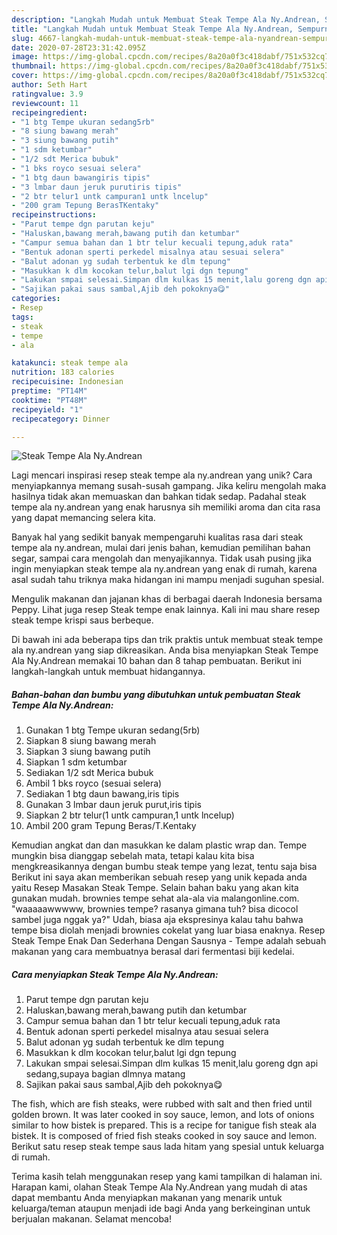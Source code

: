 ```yaml
---
description: "Langkah Mudah untuk Membuat Steak Tempe Ala Ny.Andrean, Sempurna"
title: "Langkah Mudah untuk Membuat Steak Tempe Ala Ny.Andrean, Sempurna"
slug: 4667-langkah-mudah-untuk-membuat-steak-tempe-ala-nyandrean-sempurna
date: 2020-07-28T23:31:42.095Z
image: https://img-global.cpcdn.com/recipes/8a20a0f3c418dabf/751x532cq70/steak-tempe-ala-nyandrean-foto-resep-utama.jpg
thumbnail: https://img-global.cpcdn.com/recipes/8a20a0f3c418dabf/751x532cq70/steak-tempe-ala-nyandrean-foto-resep-utama.jpg
cover: https://img-global.cpcdn.com/recipes/8a20a0f3c418dabf/751x532cq70/steak-tempe-ala-nyandrean-foto-resep-utama.jpg
author: Seth Hart
ratingvalue: 3.9
reviewcount: 11
recipeingredient:
- "1 btg Tempe ukuran sedang5rb"
- "8 siung bawang merah"
- "3 siung bawang putih"
- "1 sdm ketumbar"
- "1/2 sdt Merica bubuk"
- "1 bks royco sesuai selera"
- "1 btg daun bawangiris tipis"
- "3 lmbar daun jeruk purutiris tipis"
- "2 btr telur1 untk campuran1 untk lncelup"
- "200 gram Tepung BerasTKentaky"
recipeinstructions:
- "Parut tempe dgn parutan keju"
- "Haluskan,bawang merah,bawang putih dan ketumbar"
- "Campur semua bahan dan 1 btr telur kecuali tepung,aduk rata"
- "Bentuk adonan sperti perkedel misalnya atau sesuai selera"
- "Balut adonan yg sudah terbentuk ke dlm tepung"
- "Masukkan k dlm kocokan telur,balut lgi dgn tepung"
- "Lakukan smpai selesai.Simpan dlm kulkas 15 menit,lalu goreng dgn api sedang,supaya bagian dlmnya matang"
- "Sajikan pakai saus sambal,Ajib deh pokoknya😋"
categories:
- Resep
tags:
- steak
- tempe
- ala

katakunci: steak tempe ala 
nutrition: 183 calories
recipecuisine: Indonesian
preptime: "PT14M"
cooktime: "PT48M"
recipeyield: "1"
recipecategory: Dinner

---
```



![Steak Tempe Ala Ny.Andrean](https://img-global.cpcdn.com/recipes/8a20a0f3c418dabf/751x532cq70/steak-tempe-ala-nyandrean-foto-resep-utama.jpg)

Lagi mencari inspirasi resep steak tempe ala ny.andrean yang unik? Cara menyiapkannya memang susah-susah gampang. Jika keliru mengolah maka hasilnya tidak akan memuaskan dan bahkan tidak sedap. Padahal steak tempe ala ny.andrean yang enak harusnya sih memiliki aroma dan cita rasa yang dapat memancing selera kita.

Banyak hal yang sedikit banyak mempengaruhi kualitas rasa dari steak tempe ala ny.andrean, mulai dari jenis bahan, kemudian pemilihan bahan segar, sampai cara mengolah dan menyajikannya. Tidak usah pusing jika ingin menyiapkan steak tempe ala ny.andrean yang enak di rumah, karena asal sudah tahu triknya maka hidangan ini mampu menjadi suguhan spesial.

Mengulik makanan dan jajanan khas di berbagai daerah Indonesia bersama Peppy. Lihat juga resep Steak tempe enak lainnya. Kali ini mau share resep steak tempe krispi saus berbeque.


Di bawah ini ada beberapa tips dan trik praktis untuk membuat steak tempe ala ny.andrean yang siap dikreasikan. Anda bisa menyiapkan Steak Tempe Ala Ny.Andrean memakai 10 bahan dan 8 tahap pembuatan. Berikut ini langkah-langkah untuk membuat hidangannya.

<!--inarticleads1-->

##### Bahan-bahan dan bumbu yang dibutuhkan untuk pembuatan Steak Tempe Ala Ny.Andrean:

1. Gunakan 1 btg Tempe ukuran sedang(5rb)
1. Siapkan 8 siung bawang merah
1. Siapkan 3 siung bawang putih
1. Siapkan 1 sdm ketumbar
1. Sediakan 1/2 sdt Merica bubuk
1. Ambil 1 bks royco (sesuai selera)
1. Sediakan 1 btg daun bawang,iris tipis
1. Gunakan 3 lmbar daun jeruk purut,iris tipis
1. Siapkan 2 btr telur(1 untk campuran,1 untk lncelup)
1. Ambil 200 gram Tepung Beras/T.Kentaky


Kemudian angkat dan dan masukkan ke dalam plastic wrap dan. Tempe mungkin bisa dianggap sebelah mata, tetapi kalau kita bisa mengkreasikannya dengan bumbu steak tempe yang lezat, tentu saja bisa Berikut ini saya akan memberikan sebuah resep yang unik kepada anda yaitu Resep Masakan Steak Tempe. Selain bahan baku yang akan kita gunakan mudah. brownies tempe sehat ala-ala via malangonline.com. &#34;waaaaawwwww, brownies tempe? rasanya gimana tuh? bisa dicocol sambel juga nggak ya?&#34; Udah, biasa aja ekspresinya kalau tahu bahwa tempe bisa diolah menjadi brownies cokelat yang luar biasa enaknya. Resep Steak Tempe Enak Dan Sederhana Dengan Sausnya - Tempe adalah sebuah makanan yang cara membuatnya berasal dari fermentasi biji kedelai. 

<!--inarticleads2-->

##### Cara menyiapkan Steak Tempe Ala Ny.Andrean:

1. Parut tempe dgn parutan keju
1. Haluskan,bawang merah,bawang putih dan ketumbar
1. Campur semua bahan dan 1 btr telur kecuali tepung,aduk rata
1. Bentuk adonan sperti perkedel misalnya atau sesuai selera
1. Balut adonan yg sudah terbentuk ke dlm tepung
1. Masukkan k dlm kocokan telur,balut lgi dgn tepung
1. Lakukan smpai selesai.Simpan dlm kulkas 15 menit,lalu goreng dgn api sedang,supaya bagian dlmnya matang
1. Sajikan pakai saus sambal,Ajib deh pokoknya😋


The fish, which are fish steaks, were rubbed with salt and then fried until golden brown. It was later cooked in soy sauce, lemon, and lots of onions similar to how bistek is prepared. This is a recipe for tanigue fish steak ala bistek. It is composed of fried fish steaks cooked in soy sauce and lemon. Berikut satu resep steak tempe saus lada hitam yang spesial untuk keluarga di rumah. 

Terima kasih telah menggunakan resep yang kami tampilkan di halaman ini. Harapan kami, olahan Steak Tempe Ala Ny.Andrean yang mudah di atas dapat membantu Anda menyiapkan makanan yang menarik untuk keluarga/teman ataupun menjadi ide bagi Anda yang berkeinginan untuk berjualan makanan. Selamat mencoba!
